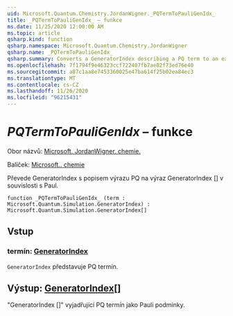 ```yaml
---
uid: Microsoft.Quantum.Chemistry.JordanWigner._PQTermToPauliGenIdx_
title: _PQTermToPauliGenIdx_ – funkce
ms.date: 11/25/2020 12:00:00 AM
ms.topic: article
qsharp.kind: function
qsharp.namespace: Microsoft.Quantum.Chemistry.JordanWigner
qsharp.name: _PQTermToPauliGenIdx_
qsharp.summary: Converts a GeneratorIndex describing a PQ term to an expression 'GeneratorIndex[]' in terms of Paulis
ms.openlocfilehash: 7f1794f9e46323ccf722407fb7ae82f73ed76e40
ms.sourcegitcommit: a87c1aa8e7453360025e47ba614f25b02ea84ec3
ms.translationtype: MT
ms.contentlocale: cs-CZ
ms.lasthandoff: 11/26/2020
ms.locfileid: "96215431"
---
```

# <a name="_pqtermtopauligenidx_-function"></a>_PQTermToPauliGenIdx_ – funkce

Obor názvů: [Microsoft. JordanWigner. chemie.](xref:Microsoft.Quantum.Chemistry.JordanWigner)

Balíček: [Microsoft.. chemie](https://nuget.org/packages/Microsoft.Quantum.Chemistry)


Převede GeneratorIndex s popisem výrazu PQ na výraz GeneratorIndex [] v souvislosti s Paul.

```qsharp
function _PQTermToPauliGenIdx_ (term : Microsoft.Quantum.Simulation.GeneratorIndex) : Microsoft.Quantum.Simulation.GeneratorIndex[]
```


## <a name="input"></a>Vstup

### <a name="term--generatorindex"></a>termín: [GeneratorIndex](xref:Microsoft.Quantum.Simulation.GeneratorIndex)

`GeneratorIndex` představuje PQ termín.



## <a name="output--generatorindex"></a>Výstup: [GeneratorIndex](xref:Microsoft.Quantum.Simulation.GeneratorIndex)[]

"GeneratorIndex []" vyjadřující PQ termín jako Pauli podmínky.